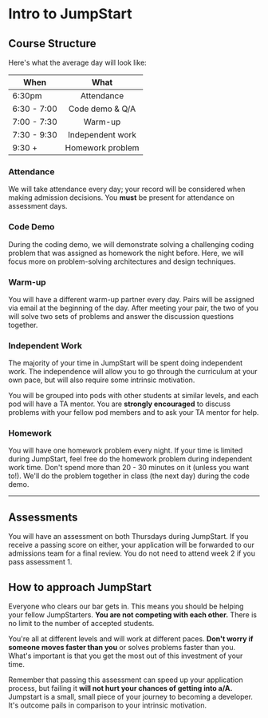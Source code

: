 # Intro to JumpStart

## Course Structure

Here's what the average day will look like:

When        | What
----------  |:---------------------:
6:30pm      | Attendance
6:30 - 7:00 | Code demo & Q/A
7:00 - 7:30 | Warm-up
7:30 - 9:30 | Independent work
9:30 +      | Homework problem

### Attendance
  We will take attendance every day; your record will be considered when making admission decisions. You **must** be present for attendance on assessment days.

### Code Demo
  During the coding demo, we will demonstrate solving a challenging coding problem that was assigned as homework the night before. Here, we will focus more on problem-solving architectures and design techniques.

### Warm-up
  You will have a different warm-up partner every day. Pairs will be assigned via email at the beginning of the day. After meeting your pair, the two of you will solve two sets of problems and answer the discussion questions together.

### Independent Work
  The majority of your time in JumpStart will be spent doing independent work. The independence will allow you to go through the curriculum at your own pace, but will also require some intrinsic motivation.

  You will be grouped into pods with other students at similar levels, and each pod will have a TA mentor. You are **strongly encouraged** to discuss problems with your fellow pod members and to ask your TA mentor for help.

### Homework
  You will have one homework problem every night. If your time is limited during JumpStart, feel free do the homework problem during independent work time. Don't spend more than 20 - 30 minutes on it (unless you want to!). We'll do the problem together in class (the next day) during the code demo.

---

## Assessments

You will have an assessment on both Thursdays during JumpStart. If you receive a passing score on either, your application will be forwarded to our admissions team for a final review. You do not need to attend week 2 if you pass assessment 1.

## How to approach JumpStart

Everyone who clears our bar gets in. This means you should be helping your fellow JumpStarters. **You are not competing with each other.**  There is no limit to the number of accepted students.

You're all at different levels and will work at different paces. **Don't worry if someone moves faster than you** or solves problems faster than you. What's important is that you get the most out of this investment of your time.

Remember that passing this assessment can speed up your application process, but failing it **will not hurt your chances of getting into a/A.** Jumpstart is a small, small piece of your journey to becoming a developer. It's outcome pails in comparison to your intrinsic motivation.
